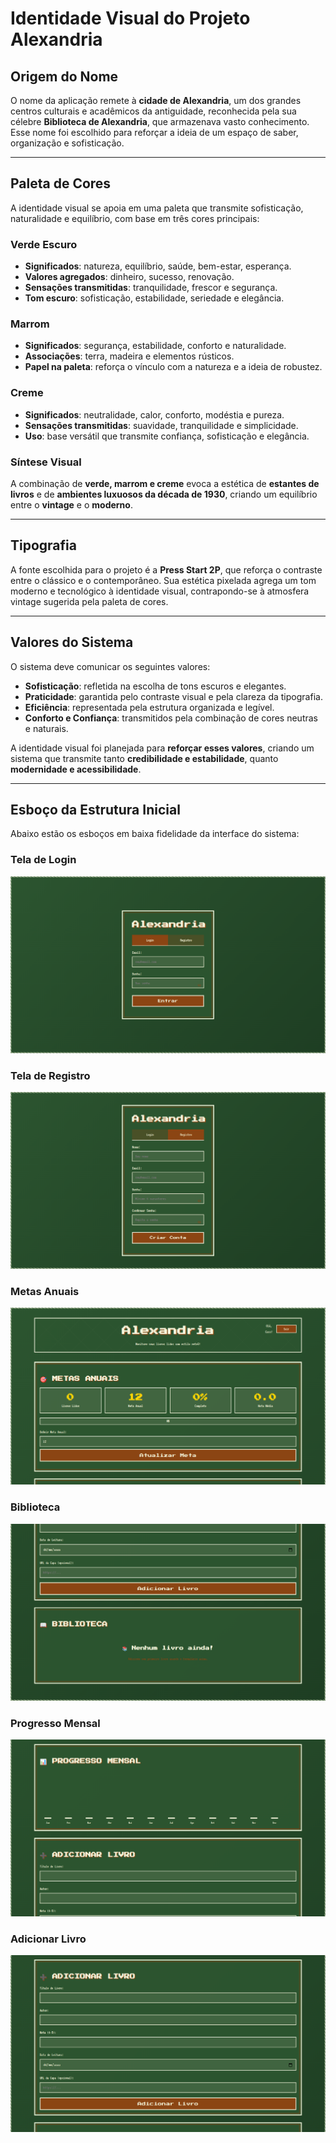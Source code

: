 # Identidade Visual do Projeto Alexandria

## Origem do Nome
O nome da aplicação remete à **cidade de Alexandria**, um dos grandes centros culturais e acadêmicos da antiguidade, reconhecida pela sua célebre **Biblioteca de Alexandria**, que armazenava vasto conhecimento. Esse nome foi escolhido para reforçar a ideia de um espaço de saber, organização e sofisticação.

---

## Paleta de Cores
A identidade visual se apoia em uma paleta que transmite sofisticação, naturalidade e equilíbrio, com base em três cores principais:

### Verde Escuro
- **Significados**: natureza, equilíbrio, saúde, bem-estar, esperança.
- **Valores agregados**: dinheiro, sucesso, renovação.
- **Sensações transmitidas**: tranquilidade, frescor e segurança.
- **Tom escuro**: sofisticação, estabilidade, seriedade e elegância.

### Marrom
- **Significados**: segurança, estabilidade, conforto e naturalidade.
- **Associações**: terra, madeira e elementos rústicos.
- **Papel na paleta**: reforça o vínculo com a natureza e a ideia de robustez.

### Creme
- **Significados**: neutralidade, calor, conforto, modéstia e pureza.
- **Sensações transmitidas**: suavidade, tranquilidade e simplicidade.
- **Uso**: base versátil que transmite confiança, sofisticação e elegância.

### Síntese Visual
A combinação de **verde, marrom e creme** evoca a estética de **estantes de livros** e de **ambientes luxuosos da década de 1930**, criando um equilíbrio entre o **vintage** e o **moderno**.

---

## Tipografia
A fonte escolhida para o projeto é a **Press Start 2P**, que reforça o contraste entre o clássico e o contemporâneo. Sua estética pixelada agrega um tom moderno e tecnológico à identidade visual, contrapondo-se à atmosfera vintage sugerida pela paleta de cores.

---

## Valores do Sistema
O sistema deve comunicar os seguintes valores:
- **Sofisticação**: refletida na escolha de tons escuros e elegantes.
- **Praticidade**: garantida pelo contraste visual e pela clareza da tipografia.
- **Eficiência**: representada pela estrutura organizada e legível.
- **Conforto e Confiança**: transmitidos pela combinação de cores neutras e naturais.

A identidade visual foi planejada para **reforçar esses valores**, criando um sistema que transmite tanto **credibilidade e estabilidade**, quanto **modernidade e acessibilidade**.

---

## Esboço da Estrutura Inicial
Abaixo estão os esboços em baixa fidelidade da interface do sistema:

### Tela de Login
![Tela de Login](img/login.png)

### Tela de Registro
![Tela de Registro](img/registro.png)

### Metas Anuais
![Metas Anuais](img/metas%20anuais.png)

### Biblioteca
![Biblioteca](img/biblioteca.png)


### Progresso Mensal
![Progresso Mensal](img/progresso%20mensal.png)


### Adicionar Livro
![Adicionar Livro](img/adicionar%20livro.png)